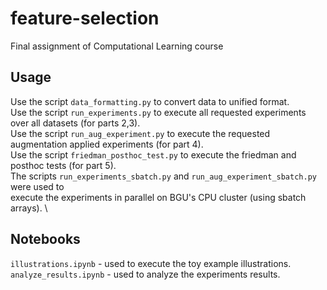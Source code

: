 # feature-selection
Final assignment of Computational Learning course

## Usage
Use the script `data_formatting.py` to convert data to unified format. \
Use the script `run_experiments.py` to execute all requested experiments over all datasets (for parts 2,3). \
Use the script `run_aug_experiment.py` to execute the requested augmentation applied experiments (for part 4). \
Use the script `friedman_posthoc_test.py` to execute the friedman and posthoc tests (for part 5). \
The scripts `run_experiments_sbatch.py` and `run_aug_experiment_sbatch.py` were used to \
execute the experiments in parallel on BGU's CPU cluster (using sbatch arrays). \

## Notebooks

`illustrations.ipynb` - used to execute the toy example illustrations. \
`analyze_results.ipynb` - used to analyze the experiments results.